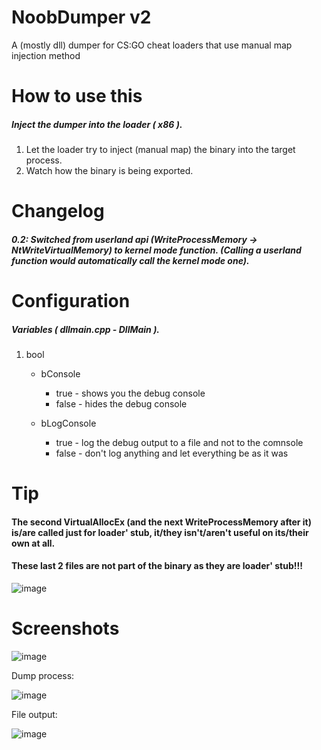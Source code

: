 # NoobDumper v2
A (mostly dll) dumper for CS:GO cheat loaders that use manual map injection method

# How to use this
##### Inject the dumper into the loader ( x86 ).

1. Let the loader try to inject (manual map) the binary into the target process.
2. Watch how the binary is being exported.

# Changelog
##### 0.2: Switched from userland api (WriteProcessMemory -> NtWriteVirtualMemory) to kernel mode function. (Calling a userland function would automatically call the kernel mode one).

# Configuration
##### Variables ( dllmain.cpp - DllMain ).
1. bool
   - bConsole
     - true  - shows you the debug console
     - false - hides the debug console 
 
   - bLogConsole
     - true  - log the debug output to a file and not to the comnsole
     - false - don't log anything and let everything be as it was

# Tip
#### The second VirtualAllocEx (and the next WriteProcessMemory after it) is/are called just for loader' stub, it/they isn't/aren't useful on its/their own at all.
#### These last 2 files are not part of the binary as they are loader' stub!!!
![image](https://user-images.githubusercontent.com/68382500/144725498-c79a2d9e-da6e-44ba-911f-94105af5d449.png)


# Screenshots

![image](https://user-images.githubusercontent.com/68382500/144724541-0b7221b4-a81f-45d1-b94f-a9cae82d8d89.png)

Dump process:

![image](https://user-images.githubusercontent.com/68382500/144724914-d5e379b3-7196-47a4-8c2a-e95ed38c61f1.png)

File output:

![image](https://user-images.githubusercontent.com/68382500/144724941-ec1111b5-83a8-4fcb-9869-8e0f98fc188a.png)

